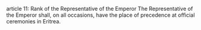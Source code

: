 article 11: Rank of the Representative of the Emperor
The Representative of the Emperor shall, on all occasions, have the place of precedence at official ceremonies in Eritrea.
<ul>
</ul>